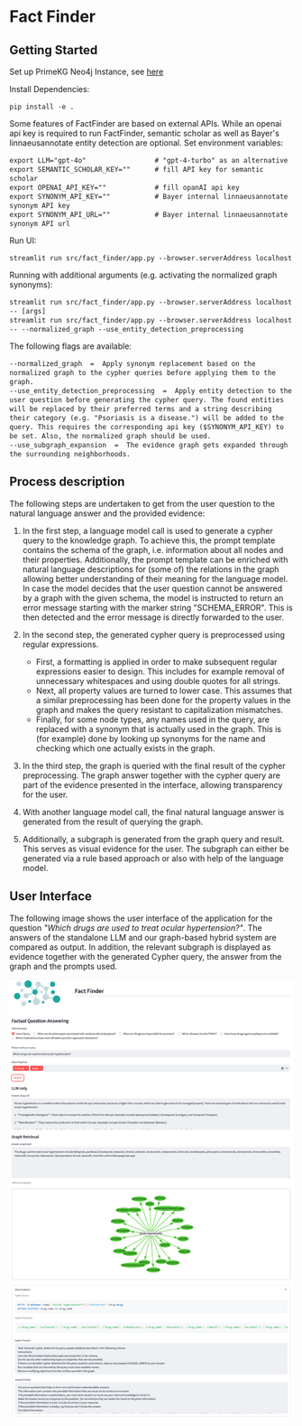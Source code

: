 # Fact Finder

## Getting Started

Set up PrimeKG Neo4j Instance, see [here](neo4j_primekg/README.md)

Install Dependencies:

```
pip install -e .
```

Some features of FactFinder are based on external APIs. While an openai api key is required to run FactFinder, semantic scholar as well as Bayer's linnaeusannotate entity detection are optional. 
Set environment variables:

```
export LLM="gpt-4o"                 # "gpt-4-turbo" as an alternative
export SEMANTIC_SCHOLAR_KEY=""      # fill API key for semantic scholar
export OPENAI_API_KEY=""            # fill opanAI api key
export SYNONYM_API_KEY=""           # Bayer internal linnaeusannotate synonym API key
export SYNONYM_API_URL=""           # Bayer internal linnaeusannotate synonym API url
```

Run UI:

```
streamlit run src/fact_finder/app.py --browser.serverAddress localhost
```

Running with additional arguments (e.g. activating the normalized graph synonyms):

```
streamlit run src/fact_finder/app.py --browser.serverAddress localhost -- [args]
streamlit run src/fact_finder/app.py --browser.serverAddress localhost -- --normalized_graph --use_entity_detection_preprocessing
```

The following flags are available:
```
--normalized_graph  =  Apply synonym replacement based on the normalized graph to the cypher queries before applying them to the graph.
--use_entity_detection_preprocessing  =  Apply entity detection to the user question before generating the cypher query. The found entities will be replaced by their preferred terms and a string describing their category (e.g. "Psoriasis is a disease.") will be added to the query. This requires the corresponding api key ($SYNONYM_API_KEY) to be set. Also, the normalized graph should be used.
--use_subgraph_expansion  =  The evidence graph gets expanded through the surrounding neighborhoods.
```

## Process description

The following steps are undertaken to get from the user question to the natural language answer and the provided evidence:

1. In the first step, a language model call is used to generate a cypher query to the knowledge graph. To achieve this, the prompt template contains the schema of the graph, i.e. information about all nodes and their properties.
Additionally, the prompt template can be enriched with natural language descriptions for (some of) the relations in the graph allowing better understanding of their meaning for the language model.
In case the model decides that the user question cannot be answered by a graph with the given schema, the model is instructed to return an error message starting with the marker string "SCHEMA_ERROR". This is then detected and the error message is directly forwarded to the user.

2. In the second step, the generated cypher query is preprocessed using regular expressions.
    - First, a formatting is applied in order to make subsequent regular expressions easier to design. This includes for example removal of unnecessary whitespaces and using double quotes for all strings.
    - Next, all property values are turned to lower case. This assumes that a similar preprocessing has been done for the property values in the graph and makes the query resistant to capitalization mismatches.
    - Finally, for some node types, any names used in the query, are replaced with a synonym that is actually used in the graph. This is (for example) done by looking up synonyms for the name and checking which one actually exists in the graph.

3. In the third step, the graph is queried with the final result of the cypher preprocessing. The graph answer together with the cypher query are part of the evidence presented in the interface, allowing transparency for the user.

4. With another language model call, the final natural language answer is generated from the result of querying the graph.

5. Additionally, a subgraph is generated from the graph query and result. This serves as visual evidence for the user. The subgraph can either be generated via a rule based approach or also with help of the language model.


## User Interface
The following image shows the user interface of the application for the question *"Which drugs are used to treat ocular hypertension?"*. The answers of the standalone LLM and our graph-based hybrid system are compared as output. In addition, the relevant subgraph is displayed as evidence together with the generated Cypher query, the answer from the graph and the prompts used.

<img src="img/screenshot.png"><br><br>